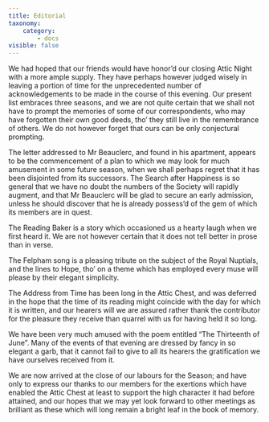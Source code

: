 ```yaml
---
title: Editorial
taxonomy:
    category:
        - docs
visible: false
---
```


We had hoped that our friends would have honor’d our closing Attic Night with a more ample supply. They have perhaps however judged wisely in leaving a portion of time for the unprecedented number of acknowledgements to be made in the course of this evening. Our present list embraces three seasons, and we are not quite certain that we shall not have to prompt the memories of some of our correspondents, who may have forgotten their own good deeds, tho’ they still live in the remembrance of others. We do not however forget that ours can be only conjectural prompting.

The letter addressed to Mr Beauclerc, and found in his apartment, appears to be the commencement of a plan to which we may look for much amusement in some future season, when we shall perhaps regret that it has been disjointed from its successors. The Search after Happiness is so general that we have no doubt the numbers of the Society will rapidly augment, and that Mr Beauclerc will be glad to secure an early admission, unless he should discover that he is already possess’d of the gem of which its members are in quest.

The Reading Baker is a story which occasioned us a hearty laugh when we first heard it. We are not however certain that it does not tell better in prose than in verse.

The Felpham song is a pleasing tribute on the subject of the Royal Nuptials, and the lines to Hope, tho’ on a theme which has employed every muse will please by their elegant simplicity.

The Address from Time has been long in the Attic Chest, and was deferred in the hope that the time of its reading might coincide with the day for which it is written, and our hearers will we are assured rather thank the contributor for the pleasure they receive than quarrel with us for having held it so long.

We have been very much amused with the poem entitled “The Thirteenth of June”. Many of the events of that evening are dressed by fancy in so elegant a garb, that it cannot fail to give to all its hearers the gratification we have ourselves received from it.

We are now arrived at the close of our labours for the Season; and have only to express our thanks to our members for the exertions which have enabled the Attic Chest at least to support the high character it had before attained, and our hopes that we may yet look forward to other meetings as brilliant as these which will long remain a bright leaf in the book of memory.
